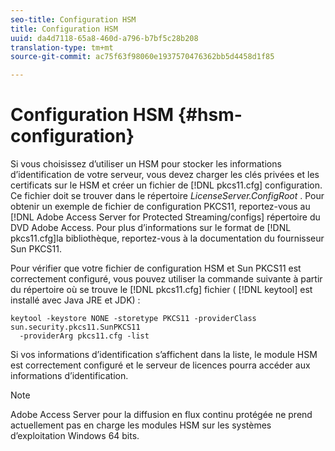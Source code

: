 ```yaml
---
seo-title: Configuration HSM
title: Configuration HSM
uuid: da4d7118-65a8-460d-a796-b7bf5c28b208
translation-type: tm+mt
source-git-commit: ac75f63f98060e1937570476362bb5d4458d1f85

---
```



# Configuration HSM {#hsm-configuration}

Si vous choisissez d’utiliser un HSM pour stocker les informations d’identification de votre serveur, vous devez charger les clés privées et les certificats sur le HSM et créer un fichier de [!DNL pkcs11.cfg] configuration. Ce fichier doit se trouver dans le répertoire *LicenseServer.ConfigRoot* . Pour obtenir un exemple de fichier de configuration PKCS11, reportez-vous au [!DNL Adobe Access Server for Protected Streaming/configs] répertoire du DVD Adobe Access. Pour plus d’informations sur le format de [!DNL pkcs11.cfg]la bibliothèque, reportez-vous à la documentation du fournisseur Sun PKCS11.

Pour vérifier que votre fichier de configuration HSM et Sun PKCS11 est correctement configuré, vous pouvez utiliser la commande suivante à partir du répertoire où se trouve le [!DNL pkcs11.cfg] fichier ( [!DNL keytool] est installé avec Java JRE et JDK) :

```
keytool -keystore NONE -storetype PKCS11 -providerClass sun.security.pkcs11.SunPKCS11 
  -providerArg pkcs11.cfg -list
```

Si vos informations d’identification s’affichent dans la liste, le module HSM est correctement configuré et le serveur de licences pourra accéder aux informations d’identification.

>[!NOTE]
>
>Adobe Access Server pour la diffusion en flux continu protégée ne prend actuellement pas en charge les modules HSM sur les systèmes d’exploitation Windows 64 bits.
